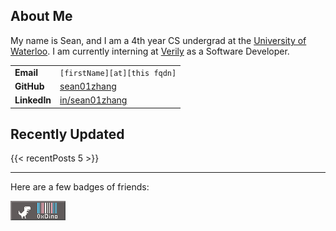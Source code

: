 ## About Me

My name is Sean, and I am a 4th year CS undergrad at the [University of Waterloo](https://uwaterloo.ca). I am currently interning at [Verily](https://verily.com) as a Software Developer.

|              |                                                       |
| ------------ | ----------------------------------------------------- |
| **Email**    | `[firstName][at][this fqdn]`                          |
| **GitHub**   | [sean01zhang](https://github.com/sean01zhang)         |
| **LinkedIn** | [in/sean01zhang](https://linkedin.com/in/sean01zhang) |
## Recently Updated

{{< recentPosts  5 >}}

---
Here are a few badges of friends:

[![](badges/hxdino.gif)](https://hexadecimaldinosaur.com)


